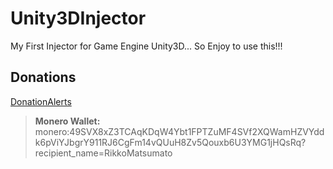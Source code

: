 # Unity3DInjector
My First Injector for Game Engine Unity3D... So Enjoy to use this!!!

## Donations

[DonationAlerts](https://donationalerts.com/r/rikkomatsumato)

> **Monero Wallet:**
> monero:49SVX8xZ3TCAqKDqW4Ybt1FPTZuMF4SVf2XQWamHZVYddk6pViYJbgrY911RJ6CgFm14vQUuH8Zv5Qouxb6U3YMG1jHQsRq?recipient_name=RikkoMatsumato
